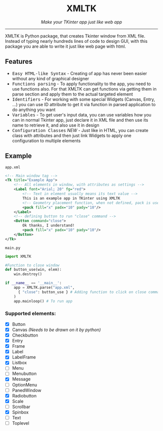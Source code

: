 <h1 align="center">XMLTK</h1>
<p align="center"><i>Make your TKinter app just like web app</i></p>

---


XMLTK is Python package, that creates Tkinter window from XML file. 
Instead of typing nearly hundreds lines of code to design GUI, with this
package you are able to write it just like web page with html.

## Features

- <kbd>Easy HTML-like Syntax</kbd> - Creating of app has never been easier without
any kind of graphical designer
- <kbd>Functions parsing</kbd> - To apply functionality to the app, you need to use functions also.
For that XMLTK can get functions via getting them in parse section and apply them to the actual
targeted element
- <kbd>Identifiers</kbd> - For working with some special Widgets (Canvas, Entry, ...) you can use ID
attribute to get it via function in parsed application to do anything you want
- <kbd>Variables</kbd> - To get user's input data, you can use variables how you can in normal Tkinter app,
just declare it in XML file and then use its name to retrieve it, and also use it in design
- <kbd>Configuration Classes</kbd> *NEW* - Just like in HTML, you can create class with attributes and then
just link Widgets to apply one configuration to multiple elements

## Example

`app.xml`
```xml
<!-- Main window tag -->
<Tk title="Example App">
    <!-- All elements in window, with attributes as settings -->
    <Label font="Arial; 20" fg="red">
        <!-- Text in element usually means its text value -->
        This is an example app in TKinter using XMLTK
        <!-- Geometry placement function, when not defined, pack is used in default -->
        <pack fill="x" padx="10" pady="10"/>
    </Label>
    <!-- defining button to run "close" command -->
    <Button command="close">
        Ok thanks, I understand!
        <pack fill="x" padx="10" pady="10"/>
    </Button>
</Tk>
```
`main.py`
```python
import XMLTK

#Function to close window
def button_use(win, elem):
    win.destroy()

if __name__ == '__main__':
    app = XMLTK.parse("app.xml",
      { "close": button_use } # Adding function to click on close command 
    )
    app.mainloop() # To run app
```

### Supported elements:

- [X] Button
- [X] Canvas *(Needs to be drawn on it by python)*
- [X] Checkbutton
- [X] Entry
- [X] Frame
- [X] Label
- [X] LabelFrame
- [X] Listbox
- [ ] Menu
- [ ] Menubutton
- [X] Message
- [ ] OptionMenu
- [ ] PanedWindow
- [X] Radiobutton
- [X] Scale
- [ ] Scrollbar
- [X] Spinbox
- [ ] Text
- [ ] Toplevel